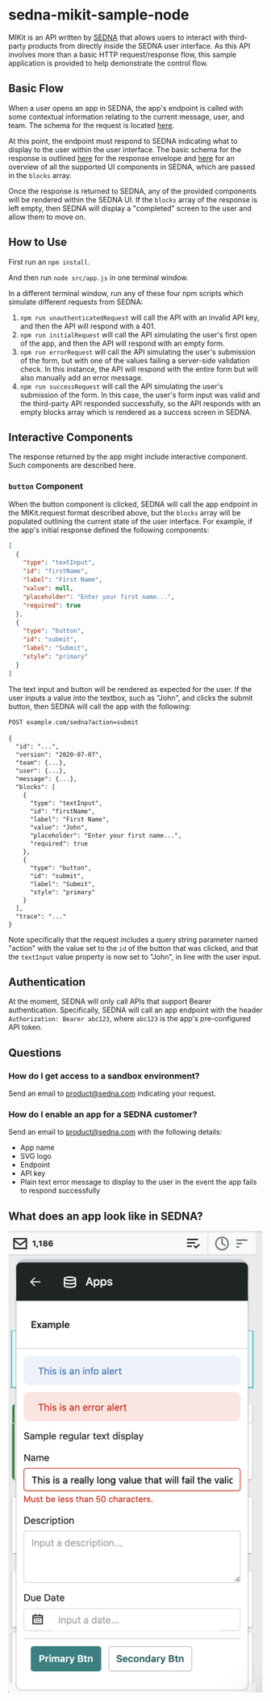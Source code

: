 # sedna-mikit-sample-node

MIKit is an API written by [SEDNA](https://www.sedna.com) that allows
users to interact with third-party products from directly inside the
SEDNA user interface. As this API involves more than a basic HTTP
request/response flow, this sample application is provided to help
demonstrate the control flow.

## Basic Flow

When a user opens an app in SEDNA, the app's endpoint is called with
some contextual information relating to the current message, user, and
team. The schema for the request is located
[here](https://app.sednanetwork.com/mikit/2020-07-07/request.schema.json).

At this point, the endpoint must respond to SEDNA indicating what to
display to the user within the user interface. The basic schema for the
response is outlined
[here](https://app.sednanetwork.com/mikit/2020-07-07/response.schema.json)
for the response envelope and
[here](https://app.sednanetwork.com/mikit/2020-07-07/definitions.schema.json)
for an overview of all the supported UI components in SEDNA, which
are passed in the `blocks` array.

Once the response is returned to SEDNA, any of the provided components
will be rendered within the SEDNA UI. If the `blocks` array of the
response is left empty, then SEDNA will display a "completed" screen to
the user and allow them to move on.

## How to Use

First run an `npm install`.

And then run `node src/app.js` in one terminal window.

In a different terminal window, run any of these four npm scripts which
simulate different requests from SEDNA:

1. `npm run unauthenticatedRequest` will call the API with an invalid
   API key, and then the API will respond with a 401.
1. `npm run initialRequest` will call the API simulating the user's
   first open of the app, and then the API will respond with an empty
   form.
1. `npm run errorRequest` will call the API simulating the user's
   submission of the form, but with one of the values failing a server-side
   validation check. In this instance, the API will respond with the entire
   form but will also manually add an error message.
1. `npm run successRequest` will call the API simulating the user's
   submission of the form. In this case, the user's form input was valid
   and the third-party API responded successfully, so the API responds with
   an empty blocks array which is rendered as a success screen in SEDNA.

## Interactive Components

The response returned by the app might include interactive component.
Such components are described here.

### `button` Component

When the button component is clicked, SEDNA will call the app endpoint
in the MIKit.request format described above, but the `blocks` array will
be populated outlining the current state of the user interface. For
example, if the app's initial response defined the following components:

```json
[
  {
    "type": "textInput",
    "id": "firstName",
    "label": "First Name",
    "value": null,
    "placeholder": "Enter your first name...",
    "required": true
  },
  {
    "type": "button",
    "id": "submit",
    "label": "Submit",
    "style": "primary"
  }
]
```

The text input and button will be rendered as expected for the user. If
the user inputs a value into the textbox, such as "John", and clicks the
submit button, then SEDNA will call the app with the following:

```
POST example.com/sedna?action=submit

{
  "id": "...",
  "version": "2020-07-07",
  "team": {...},
  "user": {...},
  "message": {...},
  "blocks": [
    {
      "type": "textInput",
      "id": "firstName",
      "label": "First Name",
      "value": "John",
      "placeholder": "Enter your first name...",
      "required": true
    },
    {
      "type": "button",
      "id": "submit",
      "label": "Submit",
      "style": "primary"
    }
  ],
  "trace": "..."
}
```

Note specifically that the request includes a query string parameter
named "action" with the value set to the `id` of the button that was
clicked, and that the `textInput` value property is now set to "John",
in line with the user input.

## Authentication

At the moment, SEDNA will only call APIs that support Bearer
authentication. Specifically, SEDNA will call an app endpoint with the
header `Authorization: Bearer abc123`, where `abc123` is the app's
pre-configured API token.

## Questions

### How do I get access to a sandbox environment?

Send an email to product@sedna.com indicating your request.

### How do I enable an app for a SEDNA customer?

Send an email to product@sedna.com with the following details:

- App name
- SVG logo
- Endpoint
- API key
- Plain text error message to display to the user in the event the app fails to respond successfully

## What does an app look like in SEDNA?

![A rendered app in SEDNA](example.png "A rendered app in SEDNA")
